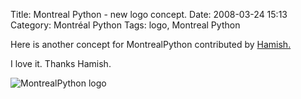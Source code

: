 Title: Montreal Python - new logo concept.
Date: 2008-03-24 15:13
Category: Montréal Python
Tags: logo, Montreal Python

Here is another concept for MontrealPython contributed by [Hamish.][]

I love it. Thanks Hamish.

![MontrealPython logo][]

  [Hamish.]: http://hami.sh "Hamish's blog"
  [MontrealPython logo]: http://farm3.static.flickr.com/2317/2358370829_6188f6bdbe.jpg?v=0
